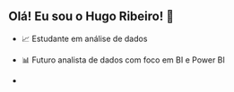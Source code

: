 ## Olá! Eu sou o Hugo Ribeiro! 👋

- 📈 Estudante em análise de dados 
- 📊 Futuro analista de dados com foco em BI e Power BI

- 
<!--
**HugoRibeiroIT/HugoRibeiroIT** is a ✨ _special_ ✨ repository because its `README.md` (this file) appears on your GitHub profile.

Here are some ideas to get you started:

- 🔭 I’m currently working on ...
- 🌱 I’m currently learning ...
- 👯 I’m looking to collaborate on ...
- 🤔 I’m looking for help with ...
- 💬 Ask me about ...
- 📫 How to reach me: ...
- 😄 Pronouns: ...
- ⚡ Fun fact: ...
-->
